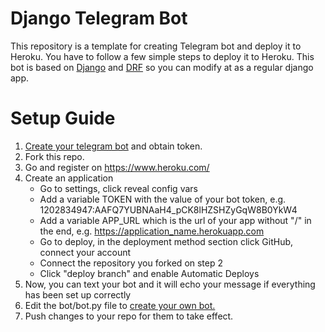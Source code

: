 # Django Telegram Bot

This repository is a template for creating Telegram bot and deploy it to Heroku. You have to follow a few simple steps
to deploy it to Heroku. This bot is based on [Django](https://www.djangoproject.com/)
and [DRF](https://www.django-rest-framework.org/) so you can modify at as a regular django app.

# Setup Guide

1. [Create your telegram bot](https://core.telegram.org/bots#3-how-do-i-create-a-bot) and obtain token.
2. Fork this repo.
3. Go and register on https://www.heroku.com/
4. Create an application
    - Go to settings, click reveal config vars
    - Add a variable TOKEN with the value of your bot token, e.g. 1202834947:AAFQ7YUBNAaH4_pCK8lHZSHZyGqW8B0YkW4
    - Add a variable APP_URL which is the url of your app without "/" in the end,
      e.g. https://application_name.herokuapp.com
    - Go to deploy, in the deployment method section click GitHub, connect your account
    - Connect the repository you forked on step 2
    - Click "deploy branch" and enable Automatic Deploys
5. Now, you can text your bot and it will echo your message if everything has been set up correctly
6. Edit the bot/bot.py file to [create your own bot.](https://github.com/eternnoir/pyTelegramBotAPI)
7. Push changes to your repo for them to take effect.
